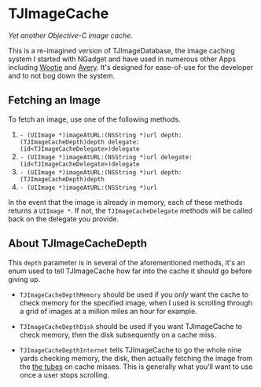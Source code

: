 # TJImageCache
*Yet another Objective-C image cache.*

This is a re-imagined version of TJImageDatabase, the image caching system I started with NGadget and have used in numerous other Apps including [Wootie](http://j.mp/wootie) and [Avery](http://itunes.apple.com/us/app/avery/id442157573?mt=8). It's designed for ease-of-use for the developer and to not bog down the system.

## Fetching an Image

To fetch an image, use one of the following methods.

1. `- (UIImage *)imageAtURL:(NSString *)url depth:(TJImageCacheDepth)depth delegate:(id<TJImageCacheDelegate>)delegate`
2. `- (UIImage *)imageAtURL:(NSString *)url delegate:(id<TJImageCacheDelegate>)delegate`
3. `- (UIImage *)imageAtURL:(NSString *)url depth:(TJImageCacheDepth)depth`
4. `- (UIImage *)imageAtURL:(NSString *)url`

In the event that the image is already in memory, each of these methods returns a `UIImage *`. If not, the `TJImageCacheDelegate` methods will be called back on the delegate you provide.

## About TJImageCacheDepth

This `depth` parameter is in several of the aforementioned methods, it's an enum used to tell TJImageCache how far into the cache it should go before giving up.

- `TJImageCacheDepthMemory` should be used if you *only* want the cache to check memory for the specified image, when I used is scrolling through a grid of images at a million miles an hour for example.

- `TJImageCacheDepthDisk` should be used if you want TJImageCache to check memory, then the disk subsequently on a cache miss.

- `TJImageCacheDepthInternet` tells TJImageCache to go the whole nine yards checking memory, the disk, then actually fetching the image from the [the tubes](http://en.wikipedia.org/wiki/Series_of_tubes) on cache misses. This is generally what you'll want to use once a user stops scrolling.